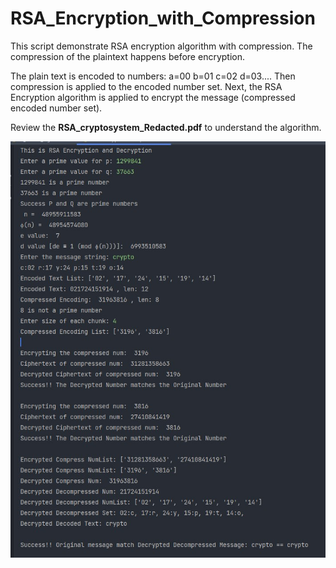 # RSA_Encryption_with_Compression

This script demonstrate RSA encryption algorithm with compression. The compression of the plaintext happens before encryption.

The plain text is encoded to numbers: a=00 b=01 c=02 d=03.... Then compression is applied to the encoded number set. Next, the RSA Encryption algorithm is applied to encrypt the message (compressed encoded number set).

Review the **RSA_cryptosystem_Redacted.pdf** to understand the algorithm. 


![alt text](https://github.com/Nishaant215/RSA_Encryption_with_Compression/blob/main/RSA_Encryption_Compression.jpg)
